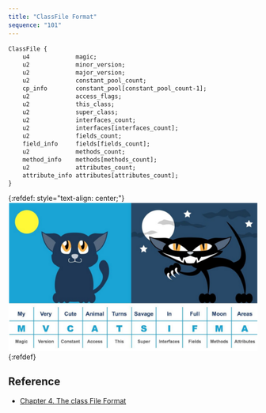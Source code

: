 ```yaml
---
title: "ClassFile Format"
sequence: "101"
---
```


```text
ClassFile {
    u4             magic;
    u2             minor_version;
    u2             major_version;
    u2             constant_pool_count;
    cp_info        constant_pool[constant_pool_count-1];
    u2             access_flags;
    u2             this_class;
    u2             super_class;
    u2             interfaces_count;
    u2             interfaces[interfaces_count];
    u2             fields_count;
    field_info     fields[fields_count];
    u2             methods_count;
    method_info    methods[methods_count];
    u2             attributes_count;
    attribute_info attributes[attributes_count];
}
```

{:refdef: style="text-align: center;"}
![](/assets/images/java/classfile/classfile-structure-mnemonic.png)
{:refdef}

## Reference

- [Chapter 4. The class File Format](https://docs.oracle.com/javase/specs/jvms/se8/html/jvms-4.html)
